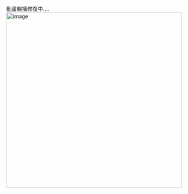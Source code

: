 動畫輪播修復中....
<img width="469" alt="image" src="https://github.com/user-attachments/assets/a00605a0-5a31-4f72-8954-fafafe0fc0cb" />

